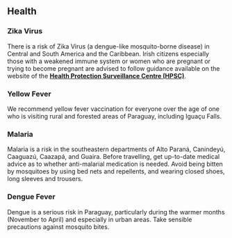## Health

### **Zika Virus**

There is a risk of Zika Virus (a dengue-like mosquito-borne disease) in Central and South America and the Caribbean. Irish citizens especially those with a weakened immune system or women who are pregnant or trying to become pregnant are advised to follow guidance available on the website of the [**Health Protection Surveillance Centre (HPSC)**](https://www.hpsc.ie/a-z/vectorborne/zika/).

### **Yellow Fever**

We recommend yellow fever vaccination for everyone over the age of one who is visiting rural and forested areas of Paraguay, including Iguaçu Falls.

### **Malaria**

Malaria is a risk in the southeastern departments of Alto Paraná, Canindeyú, Caaguazú, Caazapá, and Guaira. Before travelling, get up-to-date medical advice as to whether anti-malarial medication is needed. Avoid being bitten by mosquitoes by using bed nets and repellents, and wearing closed shoes, long sleeves and trousers.

### **Dengue Fever**

Dengue is a serious risk in Paraguay, particularly during the warmer months (November to April) and especially in urban areas. Take sensible precautions against mosquito bites.
